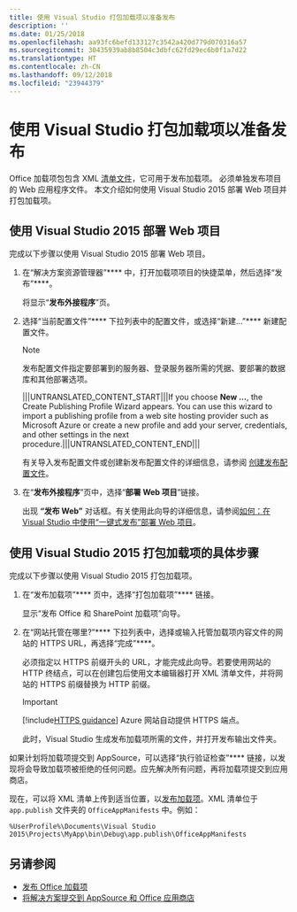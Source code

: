 ```yaml
---
title: 使用 Visual Studio 打包加载项以准备发布
description: ''
ms.date: 01/25/2018
ms.openlocfilehash: aa93fc6befd133127c3542a420d779d070316a57
ms.sourcegitcommit: 30435939ab8b8504c3dbfc62fd29ec6b0f1a7d22
ms.translationtype: HT
ms.contentlocale: zh-CN
ms.lasthandoff: 09/12/2018
ms.locfileid: "23944379"
---
```

# <a name="package-your-add-in-using-visual-studio-to-prepare-for-publishing"></a>使用 Visual Studio 打包加载项以准备发布

Office 加载项包包含 XML [清单文件](../develop/add-in-manifests.md)，它可用于发布加载项。 必须单独发布项目的 Web 应用程序文件。 本文介绍如何使用 Visual Studio 2015 部署 Web 项目并打包加载项。

## <a name="to-deploy-your-web-project-using-visual-studio-2015"></a>使用 Visual Studio 2015 部署 Web 项目

完成以下步骤以使用 Visual Studio 2015 部署 Web 项目。

1. 在“解决方案资源管理器”**** 中，打开加载项项目的快捷菜单，然后选择“发布”****。
    
    将显示“**发布外接程序**”页。
    
2. 选择“当前配置文件”**** 下拉列表中的配置文件，或选择“新建…”**** 新建配置文件。
    
    > [!NOTE]
    > 发布配置文件指定要部署到的服务器、登录服务器所需的凭据、要部署的数据库和其他部署选项。

    |||UNTRANSLATED_CONTENT_START|||If you choose  **New ...**, the Create Publishing Profile Wizard appears. You can use this wizard to import a publishing profile from a web site hosting provider such as Microsoft Azure or create a new profile and add your server, credentials, and other settings in the next procedure.|||UNTRANSLATED_CONTENT_END|||
    
    有关导入发布配置文件或创建新发布配置文件的详细信息，请参阅 [创建发布配置文件](http://msdn.microsoft.com/library/dd465337.aspx#creating_a_profile)。
    
3. 在“**发布外接程序**”页中，选择“**部署 Web 项目**”链接。
    
    出现 **“发布 Web”** 对话框。有关使用此向导的详细信息，请参阅[如何：在 Visual Studio 中使用“一键式发布”部署 Web 项目](http://msdn.microsoft.com/library/dd465337.aspx)。
    

## <a name="to-package-your-add-in-using-visual-studio-2015"></a>使用 Visual Studio 2015 打包加载项的具体步骤

完成以下步骤以使用 Visual Studio 2015 打包加载项。

1. 在“发布加载项”**** 页中，选择“打包加载项”**** 链接。
    
    显示“发布 Office 和 SharePoint 加载项”向导。
    
2. 在“网站托管在哪里?”**** 下拉列表中，选择或输入托管加载项内容文件的网站的 HTTPS URL，再选择“完成”****。 
    
    必须指定以 HTTPS 前缀开头的 URL，才能完成此向导。若要使用网站的 HTTP 终结点，可以在创建包后使用文本编辑器打开 XML 清单文件，并将网站的 HTTPS 前缀替换为 HTTP 前缀。 

    > [!IMPORTANT]
    > [!include[HTTPS guidance](../includes/https-guidance.md)] Azure 网站自动提供 HTTPS 端点。

    此时，Visual Studio 生成发布加载项所需的文件，并打开发布输出文件夹。 
    
如果计划将加载项提交到 AppSource，可以选择“执行验证检查”**** 链接，以发现将会导致加载项被拒绝的任何问题。应先解决所有问题，再将加载项提交到应用商店。

现在，可以将 XML 清单上传到适当位置，以[发布加载项](../publish/publish.md)。XML 清单位于 `app.publish` 文件夹的 `OfficeAppManifests` 中。例如：

 `%UserProfile%\Documents\Visual Studio 2015\Projects\MyApp\bin\Debug\app.publish\OfficeAppManifests`


## <a name="see-also"></a>另请参阅

- [发布 Office 加载项](../publish/publish.md)
- [将解决方案提交到 AppSource 和 Office 应用商店](https://docs.microsoft.com/office/dev/store/submit-to-the-office-store)
    
